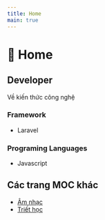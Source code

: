 ```yaml
---
title: Home
main: true
---
```


# 🏡 Home
## Developer
Về kiến thức công nghệ
### Framework
- Laravel
### Programing Languages
- Javascript
## Các trang MOC khác
- [Âm nhạc](../garden/music)
- [Triết học](../garden/triet-hoc)